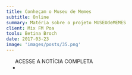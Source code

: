 ```yaml
---
title: Conheçam o Museu de Memes
subtitle: Online
summary: Matéria sobre o projeto MUSEUdeMEMES
client: Mix FM Poa
tools: Betina Broch
date: 2017-03-23
image: 'images/posts/35.png'
---
```




<div class="post__share"><ul class="share__list list-reset">ACESSE A NOTÍCIA COMPLETA<li class="share__item" style="margin-left: 10px"><a class="share__link share__facebook" style="background: #fa5657" href="http://www.mixfmpoa.com.br/blog/5-cafezinho/277/conhecam-o-museu-de-memes" title="Link" rel="nofollow"><i class="fa-solid fa-link"></i></a></li></ul></div>
<!-- <div class="gallery-box"><div class="gallery"><img src="/clipping/images/example-1.jpg" loading="lazy" alt="Project"><img src="/clipping/images/example-2.jpg" loading="lazy" alt="Project"></div><em>Gallery / <a href="https://www.freepik.com/" target="_blank">Freepic</a></em></div> -->